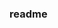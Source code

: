 <!--
 * @文件描述:
 * @公司: thundersdata
 * @作者: 廖军
 * @Date: 2020-03-14 23:09:53
 * @LastEditors: 廖军
 * @LastEditTime: 2020-03-14 23:10:13
 -->

### readme
